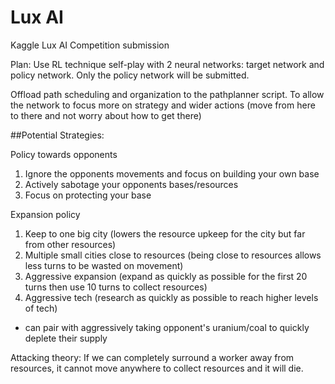 # Lux AI
Kaggle Lux AI Competition submission

Plan: Use RL technique self-play with 2 neural networks: target network and policy network. Only the policy network will be submitted.

Offload path scheduling and organization to the pathplanner script. To allow the network to focus more on strategy and wider actions (move from here to there and not worry about how to get there)

##Potential Strategies:

Policy towards opponents
1. Ignore the opponents movements and focus on building your own base
2. Actively sabotage your opponents bases/resources
3. Focus on protecting your base

Expansion policy
1. Keep to one big city (lowers the resource upkeep for the city but far from other resources)
2. Multiple small cities close to resources (being close to resources allows less turns to be wasted on movement)
3. Aggressive expansion (expand as quickly as possible for the first 20 turns then use 10 turns to collect resources)
4. Aggressive tech (research as quickly as possible to reach higher levels of tech)
  - can pair with aggressively taking opponent's uranium/coal to quickly deplete their supply

Attacking theory:
If we can completely surround a worker away from resources, it cannot move anywhere to collect resources and it will die. 
